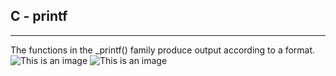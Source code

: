 ## C - printf

---

The functions in the \_printf() family produce output according to a format.
![This is an image](https://myoctocat.com/assets/images/base-octocat.svg)
![This is an image](C:\Users\abidi\Downloads\flowchart_printf.svg)
